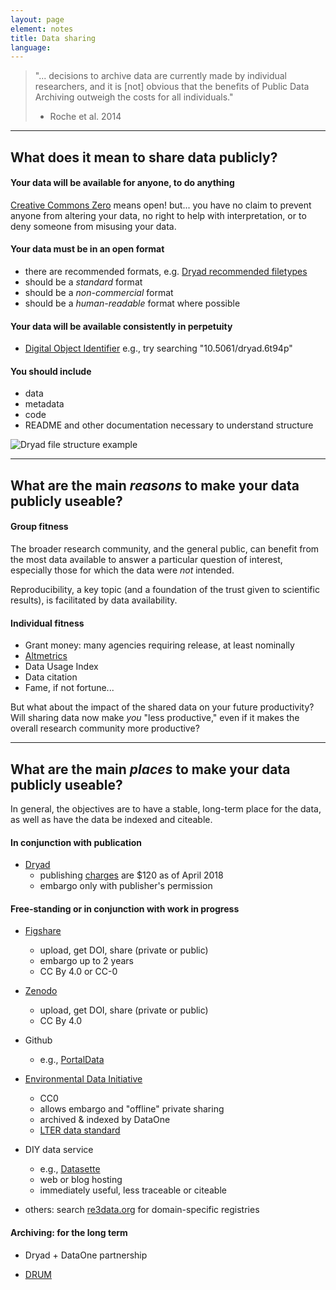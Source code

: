 ```yaml
---
layout: page
element: notes
title: Data sharing
language: 
---
```


> "... decisions to archive data are currently made by individual researchers, 
> and it is [not] obvious that the benefits of Public Data Archiving outweigh 
> the costs for all individuals."
> 
> - Roche et al. 2014

***

## What does it mean to share data publicly?

#### Your data will be available for anyone, to do anything
[Creative Commons Zero](https://creativecommons.org/publicdomain/zero/1.0/) means
open!  but... you have no claim to prevent anyone from altering your data,
no right to help with interpretation, or to deny someone from 
misusing your data.

#### Your data must be in an open format
* there are recommended formats, e.g. [Dryad recommended filetypes](http://datadryad.com/pages/filetypes)
* should be a *standard* format
* should be a *non-commercial* format
* should be a *human-readable* format where possible

#### Your data will be available consistently in perpetuity
* [Digital Object Identifier](https://www.doi.org/)
e.g., try searching "10.5061/dryad.6t94p" 

#### You should include
* data
* metadata
* code
* README and other documentation necessary to understand structure

![Dryad file structure example](https://datadryad.org/themes/Mirage/images/file_structures.png)

***

## What are the main *reasons* to make your data publicly useable?

#### Group fitness
The broader research community, and the general public, can 
benefit from the most data available to answer a particular 
question of interest, especially those for which the data were 
*not* intended.

Reproducibility, a key topic (and a foundation of the trust
given to scientific results), is facilitated by data availability.

#### Individual fitness
* Grant money: many agencies requiring release, at least nominally
* [Altmetrics](https://www.altmetric.com/)
* Data Usage Index
* Data citation
* Fame, if not fortune...

But what about the impact of the shared data on your future
productivity? Will sharing data now make *you* "less productive,"
even if it makes the overall research community more productive?

***

## What are the main *places* to make your data publicly useable?
In general, the objectives are to have a stable, long-term
place for the data, as well as have the data be indexed and
citeable.

#### In conjunction with publication
* [Dryad](https://datadryad.org/pages/repository)
	- publishing [charges](https://datadryad.org/pages/payment) are $120 as of April 2018
	- embargo only with publisher's permission

#### Free-standing or in conjunction with work in progress
* [Figshare](https://figshare.com/account/login)
	- upload, get DOI, share (private or public)
	- embargo up to 2 years
	- CC By 4.0 or CC-0
	
* [Zenodo](https://zenodo.org/deposit/new)
	- upload, get DOI, share (private or public)
	- CC By 4.0
	
* Github
	- e.g., [PortalData](https://github.com/weecology/PortalData)

* [Environmental Data Initiative](https://environmentaldatainitiative.org/data/edi-data-policy/)
	- CC0
	- allows embargo and "offline" private sharing
	- archived & indexed by DataOne
	- [LTER data standard](https://portal.edirepository.org/nis/browse.jsp)

* DIY data service
	- e.g., [Datasette](https://fivethirtyeight.datasettes.com/fivethirtyeight-2628db9)
	- web or blog hosting
	- immediately useful, less traceable or citeable

* others: search [re3data.org](https://www.re3data.org/) for 
domain-specific registries


#### Archiving: for the long term

* Dryad + DataOne partnership

* [DRUM](https://www.lib.umn.edu/datamanagement/drum)
 